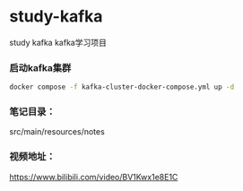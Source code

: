 # study-kafka
study kafka
kafka学习项目

### 启动kafka集群
```bash
docker compose -f kafka-cluster-docker-compose.yml up -d
```

### 笔记目录：
src/main/resources/notes
### 视频地址：
https://www.bilibili.com/video/BV1Kwx1e8E1C